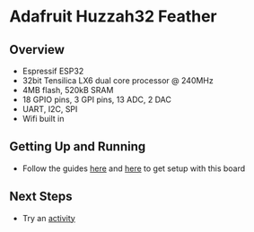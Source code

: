 # Adafruit Huzzah32 Feather

## Overview

- Espressif ESP32
- 32bit Tensilica LX6 dual core processor @ 240MHz
- 4MB flash, 520kB SRAM
- 18 GPIO pins, 3 GPI pins, 13 ADC, 2 DAC
- UART, I2C, SPI
- Wifi built in

## Getting Up and Running

* Follow the guides [here](https://github.com/espressif/arduino-esp32#installation-instructions) and [here](https://learn.adafruit.com/adafruit-huzzah32-esp32-feather?view=all#using-with-arduino-ide) to get setup with this board

## Next Steps

* Try an [activity](/activities)
